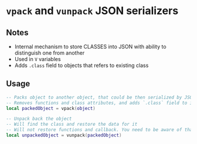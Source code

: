 # `vpack` and `vunpack` JSON serializers

## Notes
* Internal mechanism to store CLASSES into JSON with ability to distinguish one from another
* Used in `V` variables
* Adds `.class` field to objects that refers to existing class

## Usage
```lua
-- Packs object to another object, that could be then serialized by JSON
-- Removes functions and class attributes, and adds `.class` field to identify the class
local packedObject = vpack(object)

-- Unpack back the object
-- Will find the class and restore the data for it
-- Will not restore functions and callback. You need to be aware of that
local unpackedObject = vunpack(packedObject)
```